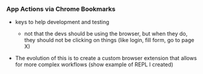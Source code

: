 ### App Actions via Chrome Bookmarks

- keys to help development and testing
  - not that the devs should be using the browser, but when they do, they should not be clicking on things (like login, fill form, go to page X)

- The evolution of this is to create a custom browser extension that allows for more complex workflows (show example of REPL I created)
